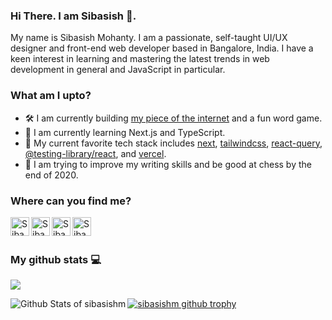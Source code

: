 ### Hi There. I am Sibasish 🤗.

My name is Sibasish Mohanty. I am a passionate, self-taught UI/UX designer and front-end web developer based in Bangalore, India. I have a keen interest in learning and mastering the latest trends in web development in general and JavaScript in particular.

### What am I upto?

- 🛠️ I am currently building [my piece of the internet](https://sibasish-me.vercel.app) and a fun word game.
- 📖 I am currently learning Next.js and TypeScript.
- 💌 My current favorite tech stack includes [next](https://nextjs.org), [tailwindcss](https://tailwindcss.com), [react-query](https://react-query.tanstack.com), [@testing-library/react](https://testing-library.com/docs/react-testing-library/intro), and [vercel](https://vercel.com).
- 🎯 I am trying to improve my writing skills and be good at chess by the end of 2020.

### Where can you find me?

<a href="https://twitter.com/smsibasish">
  <img align="left" alt="Sibasish Mohanty on Twitter" width="30px" src="https://img.icons8.com/fluency/48/000000/twitter.png" />
</a>

<a href="https://www.linkedin.com/in/sibasish-mohanty">
  <img align="left" alt="Sibasish Mohanty on LinkedIn" width="30px" src="https://img.icons8.com/fluency/48/000000/linkedin.png" />
</a>

<a href="https://www.behance.net/Sibasish19">
  <img align="left" alt="Sibasish Mohanty on Behance" width="30px" src="https://img.icons8.com/fluency/48/000000/behance.png" />
</a>

<a href="https://stackoverflow.com/users/9128145/sibasishm">
  <img align="left" alt="Sibasish Mohanty on Stack Overflow" width="30px" src="https://img.icons8.com/fluency/48/000000/stackoverflow.png" />
</a>
<br />
<br/>

### My github stats 💻

![](https://visitor-badge.glitch.me/badge?page_id=sibasishm.sibasishm)

<img align="left" alt="Github Stats of sibasishm" src="https://github-readme-stats.vercel.app/api?theme=gotham&username=sibasishm&count_private=true&show_icons=true&hide_border=true&include_all_commits=true" />

<p><a href="https://github.com/ryo-ma/github-profile-trophy"><img src="https://github-profile-trophy.vercel.app/?username=sibasishm&row=2&column=3" alt="sibasishm github trophy" /></a></p>
